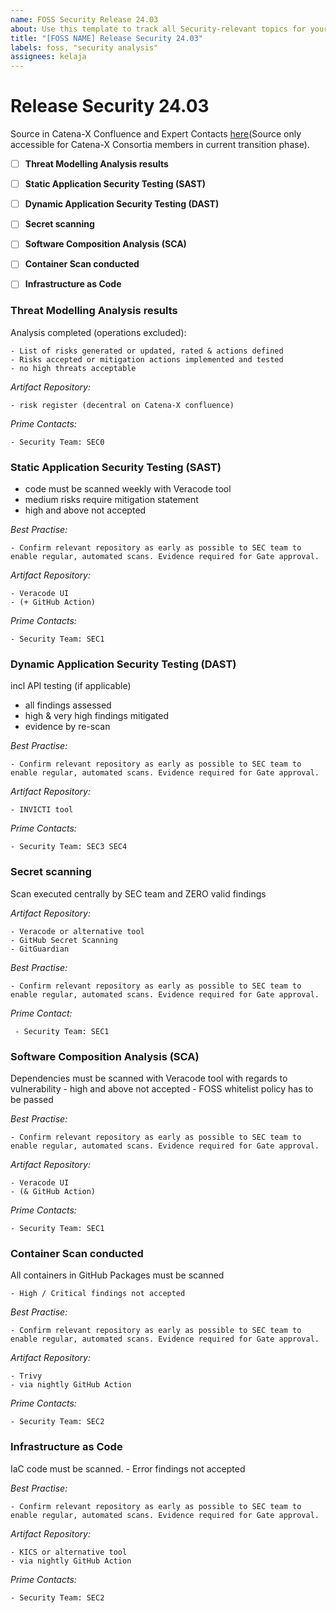 ```yaml
---
name: FOSS Security Release 24.03
about: Use this template to track all Security-relevant topics for your component with regards to the upcoming Milestone.
title: "[FOSS NAME] Release Security 24.03"
labels: foss, "security analysis"
assignees: kelaja
---
```


<!-- 
Thanks for your contribution! Please fill out this template as good as possible. 
Important: Contributing Guidelines can be found here: https://eclipse-tractusx.github.io/docs/oss/how-to-contribute
Checkout the repository README for process description. 
-->

# Release Security 24.03

Source in Catena-X Confluence and Expert Contacts [here](https://confluence.catena-x.net/x/DOZkBQ)(Source only accessible for Catena-X Consortia members in current transition phase).


- [ ] **Threat Modelling Analysis results**
- [ ] **Static Application Security Testing (SAST)**
- [ ] **Dynamic Application Security Testing (DAST)**
- [ ] **Secret scanning**
- [ ] **Software Composition Analysis (SCA)**
- [ ] **Container Scan conducted**
- [ ] **Infrastructure as Code**


### Threat Modelling Analysis results
  Analysis completed (operations excluded):
  
    - List of risks generated or updated, rated & actions defined
    - Risks accepted or mitigation actions implemented and tested
    - no high threats acceptable

  _Artifact Repository:_
  
    - risk register (decentral on Catena-X confluence)

  _Prime Contacts:_
  
    - Security Team: SEC0

### Static Application Security Testing (SAST)
  - code must be scanned weekly with Veracode tool
  - medium risks require mitigation statement
  - high and above not accepted

  _Best Practise:_
  
    - Confirm relevant repository as early as possible to SEC team to enable regular, automated scans. Evidence required for Gate approval.

  _Artifact Repository:_
  
    - Veracode UI
    - (+ GitHub Action)

  _Prime Contacts:_
  
    - Security Team: SEC1

### Dynamic Application Security Testing (DAST)
  incl API testing (if applicable)
  - all findings assessed
  - high & very high findings mitigated
  - evidence by re-scan

  _Best Practise:_
  
    - Confirm relevant repository as early as possible to SEC team to enable regular, automated scans. Evidence required for Gate approval.

  _Artifact Repository:_
  
    - INVICTI tool

  _Prime Contacts:_
  
    - Security Team: SEC3 SEC4

### Secret scanning
  Scan executed centrally by SEC team and ZERO valid findings
  
  _Artifact Repository:_
  
    - Veracode or alternative tool
    - GitHub Secret Scanning
    - GitGuardian

  _Best Practise:_
  
    - Confirm relevant repository as early as possible to SEC team to enable regular, automated scans. Evidence required for Gate approval.

   _Prime Contact:_
  
     - Security Team: SEC1

### Software Composition Analysis (SCA)
  Dependencies must be scanned with Veracode tool with regards to vulnerability
    - high and above not accepted
    - FOSS whitelist policy has to be passed

  _Best Practise:_
  
    - Confirm relevant repository as early as possible to SEC team to enable regular, automated scans. Evidence required for Gate approval.

  _Artifact Repository:_
  
    - Veracode UI
    - (& GitHub Action)

  _Prime Contacts:_
  
    - Security Team: SEC1

### Container Scan conducted
  All containers in GitHub Packages must be scanned
  
    - High / Critical findings not accepted

  _Best Practise:_
  
    - Confirm relevant repository as early as possible to SEC team to enable regular, automated scans. Evidence required for Gate approval.

  _Artifact Repository:_
  
    - Trivy
    - via nightly GitHub Action

  _Prime Contacts:_
  
    - Security Team: SEC2

### Infrastructure as Code
  IaC code must be scanned. 
    - Error findings not accepted

   _Best Practise:_
  
    - Confirm relevant repository as early as possible to SEC team to enable regular, automated scans. Evidence required for Gate approval.

  _Artifact Repository:_
  
    - KICS or alternative tool
    - via nightly GitHub Action

  _Prime Contacts:_
  
    - Security Team: SEC2
